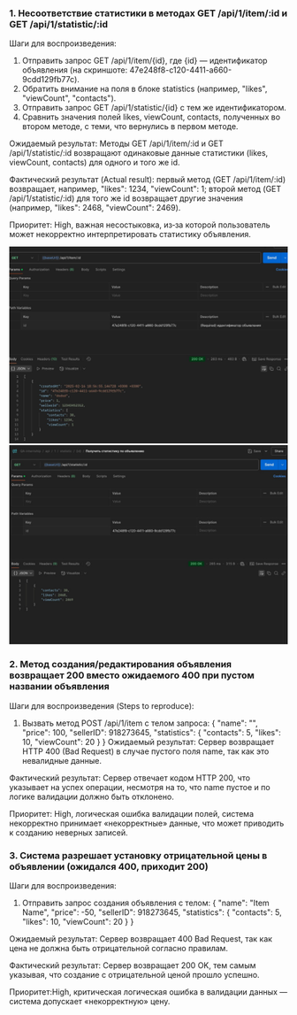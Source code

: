 ### 1. Несоответствие статистики в методах GET /api/1/item/:id и GET /api/1/statistic/:id

Шаги для воспроизведения:
1. Отправить запрос GET /api/1/item/{id}, где {id} — идентификатор объявления (на скриншоте: 47e248f8-c120-4411-a660-9cdd129fb77c). 
2. Обратить внимание на поля в блоке statistics (например, "likes", "viewCount", "contacts"). 
3. Отправить запрос GET /api/1/statistic/{id} с тем же идентификатором. 
4. Сравнить значения полей likes, viewCount, contacts, полученных во втором методе, с теми, что вернулись в первом методе.

Ожидаемый результат:
Методы GET /api/1/item/:id и GET /api/1/statistic/:id возвращают одинаковые данные статистики (likes, viewCount, contacts) для одного и того же id.

Фактический результат (Actual result): первый метод (GET /api/1/item/:id) возвращает, например, "likes": 1234, "viewCount": 1; второй метод (GET /api/1/statistic/:id) для того же id возвращает другие значения (например, "likes": 2468, "viewCount": 2469).

Приоритет: High, важная несостыковка, из‑за которой пользователь может некорректно интерпретировать статистику объявления.

![bug1.1.png](image/bug1.1.png)![bug1.2.png](image/bug1.2.png)

### 2. Метод создания/редактирования объявления возвращает 200 вместо ожидаемого 400 при пустом названии объявления

Шаги для воспроизведения (Steps to reproduce):
1. Вызвать метод POST /api/1/item с телом запроса:
{
  "name": "",
  "price": 100,
  "sellerID": 918273645,
  "statistics": {
    "contacts": 5,
    "likes": 10,
    "viewCount": 20
  }
}
Ожидаемый результат: Сервер возвращает HTTP 400 (Bad Request) в случае пустого поля name, так как это невалидные данные.

Фактический результат: Сервер отвечает кодом HTTP 200, что указывает на успех операции, несмотря на то, что name пустое и по логике валидации должно быть отклонено.

Приоритет: High, логическая ошибка валидации полей, система некорректно принимает «некорректные» данные, что может приводить к созданию неверных записей.

### 3. Система разрешает установку отрицательной цены в объявлении (ожидался 400, приходит 200)

Шаги для воспроизведения:
1. Отправить запрос создания объявления с телом:
{
  "name": "Item Name",
  "price": -50,
  "sellerID": 918273645,
  "statistics": {
    "contacts": 5,
    "likes": 10,
    "viewCount": 20
  }
}

Ожидаемый результат: Сервер возвращает 400 Bad Request, так как цена не должна быть отрицательной согласно правилам.

Фактический результат: Сервер возвращает 200 OK, тем самым указывая, что создание с отрицательной ценой прошло успешно.

Приоритет:High, критическая логическая ошибка в валидации данных — система допускает «некорректную» цену.